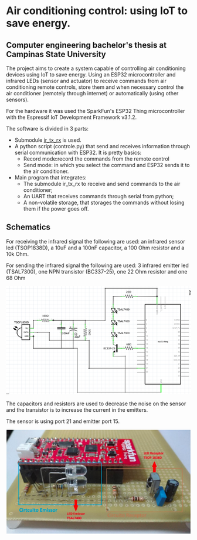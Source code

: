 # Air conditioning control: using IoT to save energy.
## Computer engineering bachelor's thesis at Campinas State University

The project aims to create a system capable of controlling air conditioning devices using IoT to save energy. Using an ESP32 microcontroller and infrared LEDs (sensor and actuator) to receive commands from air conditioning remote controls, store them and when necessary control the air conditioner (remotely through internet) or automatically (using other sensors).

For the hardware it was used the SparkFun's ESP32 Thing microcontroller with the Espressif IoT Development Framework v3.1.2.

The software is divided in 3 parts: 
* Submodule [ir_tx_rx](https://github.com/andreyuki/ir_tx_rx) is used.
* A python script (controle.py) that send and receives information through serial communication with ESP32. It is pretty basics:
  * Record mode:record the commands from the remote control 
  * Send mode: in which you select the command and ESP32 sends it to the air conditioner.
* Main program that integrates:
  * The submodule ir_tx_rx to receive and send commands to the air conditioner; 
  * An UART that receives commands through serial from python; 
  * A non-volatile storage, that storages the commands without losing them if the power goes off.

## Schematics

For receiving the infrared signal the following are used: an infrared sensor led (TSOP1838D), a 10uF and a 100nF capacitor, a 100 Ohm resistor and a 10k Ohm.

For sending the infrared signal the following are used: 3 infrared emitter led (TSAL7300), one NPN transistor (BC337-25), one 22 Ohm resistor and one 68 Ohm

![Schematics](./esquematico.png)

The capacitors and resistors are used to decrease the noise on the sensor and the transistor is to increase the current in the emitters.

The sensor is using port 21 and emitter port 15.

![Prototype](./prototype.png)

